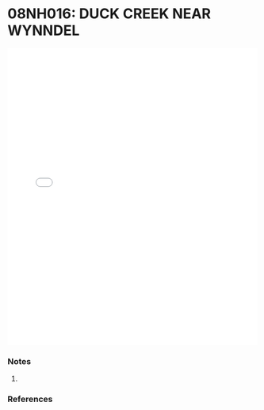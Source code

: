 # 08NH016: DUCK CREEK NEAR WYNNDEL

<iframe src="/_static/stations/08NH016_fdc.html" width="100%" height="600" frameborder="0"></iframe>

### Notes
1. 

### References


